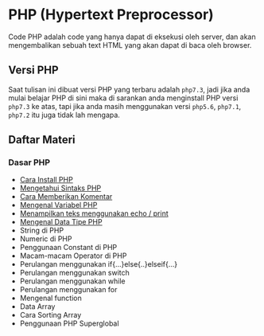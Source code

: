 # PHP (Hypertext Preprocessor)

Code PHP adalah code yang hanya dapat di eksekusi oleh server, dan akan mengembalikan sebuah text HTML yang akan dapat di baca oleh browser.

## Versi PHP

Saat tulisan ini dibuat versi PHP yang terbaru adalah `php7.3`, jadi jika anda mulai belajar PHP di sini maka di sarankan anda menginstall PHP versi `php7.3` ke atas, tapi jika anda masih menggunakan versi `php5.6`, `php7.1`, `php7.2` itu juga tidak lah mengapa.

## Daftar Materi

### Dasar PHP

-   [Cara Install PHP](https://github.com/yudiandela/PHP-Hypertext-Preprocessor/tree/master/Basic/1.%20Install%20PHP)
-   [Mengetahui Sintaks PHP](https://github.com/yudiandela/PHP-Hypertext-Preprocessor/tree/master/Basic/2.%20Sintaks%20PHP)
-   [Cara Memberikan Komentar](https://github.com/yudiandela/PHP-Hypertext-Preprocessor/tree/master/Basic/3.%20Komentar%20PHP)
-   [Mengenal Variabel PHP](https://github.com/yudiandela/PHP-Hypertext-Preprocessor/tree/master/Basic/4.%20Variabel%20PHP)
-   [Menampilkan teks menggunakan echo / print](https://github.com/yudiandela/PHP-Hypertext-Preprocessor-Tutorial-Indonesia/tree/master/Basic/5.%20Echo%20dan%20Print%20PHP)
-   [Mengenal Data Tipe PHP](https://github.com/yudiandela/PHP-Hypertext-Preprocessor-Tutorial-Indonesia/tree/master/Basic/6.%20Tipe%20Data%20PHP)
-   String di PHP
-   Numeric di PHP
-   Penggunaan Constant di PHP
-   Macam-macam Operator di PHP
-   Perulangan menggunakan if{...}else{..}elseif{...}
-   Perulangan menggunakan switch
-   Perulangan menggunakan while
-   Perulangan menggunakan for
-   Mengenal function
-   Data Array
-   Cara Sorting Array
-   Penggunaan PHP Superglobal
